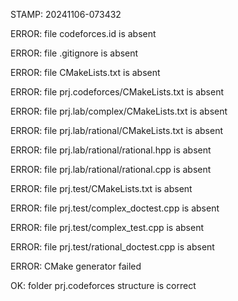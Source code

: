 STAMP: 20241106-073432
ERROR: file codeforces.id is absent
ERROR: file .gitignore is absent
ERROR: file CMakeLists.txt is absent
ERROR: file prj.codeforces/CMakeLists.txt is absent
ERROR: file prj.lab/complex/CMakeLists.txt is absent
ERROR: file prj.lab/rational/CMakeLists.txt is absent
ERROR: file prj.lab/rational/rational.hpp is absent
ERROR: file prj.lab/rational/rational.cpp is absent
ERROR: file prj.test/CMakeLists.txt is absent
ERROR: file prj.test/complex_doctest.cpp is absent
ERROR: file prj.test/complex_test.cpp is absent
ERROR: file prj.test/rational_doctest.cpp is absent
ERROR: CMake generator failed
OK: folder prj.codeforces structure is correct
